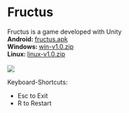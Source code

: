 # Fructus
Fructus is a game developed with Unity <br />
**Android:&nbsp;**[fructus.apk](https://github.com/husovic/Fructus/releases/latest/download/fructus.apk) <br />
**Windows:&nbsp;**[win-v1.0.zip](https://github.com/husovic/Fructus/releases/latest/download/win-build-v1.0.zip) <br />
**Linux:&nbsp;**[linux-v1.0.zip](https://github.com/husovic/Fructus/releases/latest/download/linux-build-v1.0.zip) <br />
<br />
![](https://github.com/husovic/Fructus/blob/main/.github/FructusGamePlay.gif)

Keyboard-Shortcuts:  <br />
 - Esc to Exit
 - R to Restart

